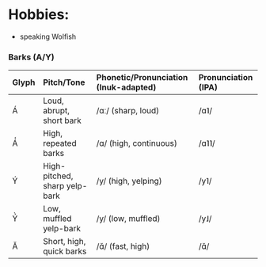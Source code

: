 # Hobbies:

- speaking Wolfish

### **Barks (A/Y)**

| Glyph | Pitch/Tone | Phonetic/Pronunciation (Inuk-adapted) | Pronunciation (IPA) |
| :--- | :--- | :--- | :--- |
| Á | Loud, abrupt, short bark | /ɑː/ (sharp, loud) | /ɑ˥/ 
| Á́ | High, repeated barks | /ɑ/ (high, continuous) | /ɑ˥˥/ |
| Ý | High-pitched, sharp yelp-bark | /y/ (high, yelping) | /y˥/ 
| Ý̀ | Low, muffled yelp-bark | /y/ (low, muffled) | /y˩/ |
| Ă | Short, high, quick barks | /ɑ̆/ (fast, high) | /ɑ̆/ |

<!---
shir0tetsuo/shir0tetsuo is a ✨ special ✨ repository because its `README.md` (this file) appears on your GitHub profile.
You can click the Preview link to take a look at your changes.
This is the secret.
--->

